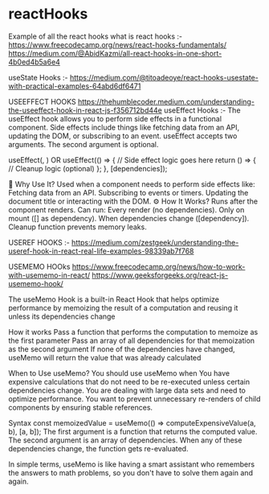 # reactHooks
Example of all the react hooks 
what is react hooks :- https://www.freecodecamp.org/news/react-hooks-fundamentals/
                      https://medium.com/@AbidKazmi/all-react-hooks-in-one-short-4b0ed4b5a6e4

useState Hooks :- https://medium.com/@titoadeoye/react-hooks-usestate-with-practical-examples-64abd6df6471


USEEFFECT HOOKS 
https://thehumblecoder.medium.com/understanding-the-useeffect-hook-in-react-js-f356712bd44e
useEffect Hooks :- The useEffect hook allows you to perform side effects in a functional component. Side effects include things like fetching data from an API, updating the DOM, or subscribing to an event.
useEffect accepts two arguments. The second argument is optional.

useEffect(<function>, <dependency>) OR 
useEffect(() => {
    // Side effect logic goes here
    return () => {
         // Cleanup logic (optional)
  };
}, [dependencies]);

📌 Why Use It?
Used when a component needs to perform side effects like:
Fetching data from an API.
Subscribing to events or timers.
Updating the document title or interacting with the DOM.
⚙️ How It Works?
Runs after the component renders.
Can run:
Every render (no dependencies).
Only on mount ([] as dependency).
When dependencies change ([dependency]).
Cleanup function prevents memory leaks.


USEREF HOOKS :-  https://medium.com/zestgeek/understanding-the-useref-hook-in-react-real-life-examples-98339ab7f768

USEMEMO HOOks
https://www.freecodecamp.org/news/how-to-work-with-usememo-in-react/
https://www.geeksforgeeks.org/react-js-usememo-hook/

The useMemo Hook is a built-in React Hook that helps optimize performance by memoizing the result of a computation and reusing it unless its dependencies change

How it works
Pass a function that performs the computation to memoize as the first parameter 
Pass an array of all dependencies for that memoization as the second argument 
If none of the dependencies have changed, useMemo will return the value that was already calculated 

When to Use useMemo?
You should use useMemo when
You have expensive calculations that do not need to be re-executed unless certain dependencies change.
You are dealing with large data sets and need to optimize performance.
You want to prevent unnecessary re-renders of child components by ensuring stable references.

Syntax
const memoizedValue = useMemo(() => computeExpensiveValue(a, b), [a, b]);
The first argument is a function that returns the computed value.
The second argument is an array of dependencies. When any of these dependencies change, the function gets re-evaluated.


In simple terms, useMemo is like having a smart assistant who remembers the answers to math problems, so you don't have to solve them again and again.